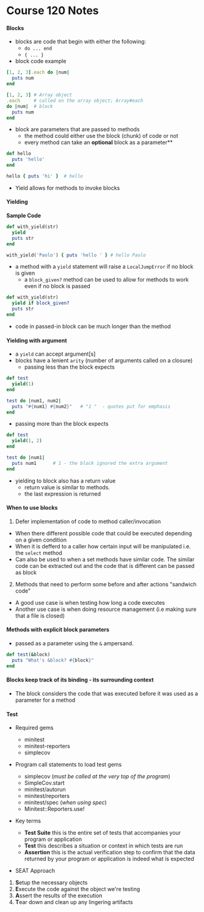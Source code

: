 # Course 120 Notes

#### Blocks

* blocks are code that begin with either the following:
  * `do ... end`
  * `{ ... }`
* block code example
```ruby
[1, 2, 3].each do |num|
  puts num
end

[1, 2, 3] # Array object
.each     # called on the array object; Array#each
do |num|  # block
  puts num
end
```
* block are parameters that are passed to methods
  * the method could either use the block (chunk) of code or not
  * every method can take an **optional** block as a parameter**
```ruby
def hello
  puts 'hello'
end

hello { puts 'hi' }  # hello
```
* Yield allows for methods to invoke blocks

#### Yielding

**Sample Code**
```ruby
def with_yield(str)
  yield
  puts str
end

with_yield('Paolo') { puts 'hello ' } # hello Paolo
```
* a method with a `yield` statement will raise a `LocalJumpError` if no block is given
  * a `block_given?` method can be used to allow for methods to work even if no block is passed
```ruby
def with_yield(str)
  yield if block_given?
  puts str
end
```
* code in passed-in block can be much longer than the method

#### Yielding with argument

* a `yield` can accept argument[s]
* blocks have a lenient `arity` (number of arguments called on a closure)
  * passing less than the block expects
```ruby
def test
  yield(1)
end

test do |num1, num2|
  puts "#{num1} #{num2}"   # "1 "  - quotes put for emphasis
end
```
  * passing more than the block expects
```ruby
def test
  yield(1, 2)
end

test do |num1|
  puts num1      # 1 - the block ignored the extra argument
end
```
* yielding to block also has a return value
  * return value is similar to methods.
  * the last expression is returned

#### When to use blocks

1. Defer implementation of code to method caller/invocation
  * When there different possible code that could be executed depending on a given condition
  * When it is defferd to a caller how certain input will be manipulated i.e. the `select` method
  * Can also be used to when a set methods have similar code. The similar code can be extracted out and the code that is different can be passed as block
2. Methods that need to perform some before and after actions "sandwich code"
  * A good use case is when testing how long a code executes
  * Another use case is when doing resource management (i.e making sure that a file is closed)

#### Methods with explicit block parameters

* passed as a parameter using the `&` ampersand.
```ruby
def test(&block)
  puts "What's &block? #{block}"
end
```

#### Blocks keep track of its binding - its surrounding context

* The block considers the code that was executed before it was used as a parameter for a method

#### Test

* Required gems
  * minitest
  * minitest-reporters
  * simplecov

* Program call statements to load test gems
  * simplecov (*must be called at the very top of the program*)
  * SimpleCov.start
  * minitest/autorun
  * minitest/reporters
  * minitest/spec (*when using spec*)
  * Minitest::Reporters.use!

* Key terms
  * **Test Suite** this is the entire set of tests that accompanies your program or application
  * **Test** this describes a situation or context in which tests are run
  * **Assertion** this is the actual verification step to confirm that the data returned by your program or application is indeed what is expected

* SEAT Approach
1. **S**etup the necessary objects
2. **E**xecute the code against the object we're testing
3. **A**ssert the results of the execution
4. **T**ear down and clean up any lingering artifacts